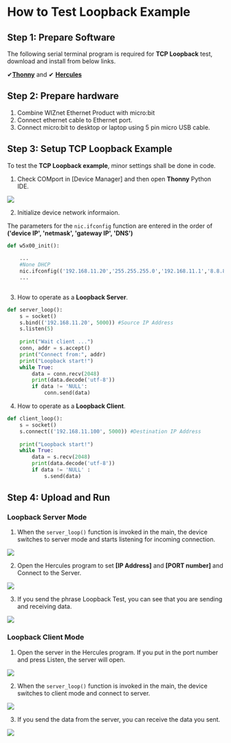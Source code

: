 # How to Test Loopback Example


## Step 1: Prepare Software

The following serial terminal program is required for **TCP Loopback** test, download and install from below links.

&#10004;[**Thonny**][link-thonny] and &#10004; [**Hercules**][link-hercules]


## Step 2: Prepare hardware

1. Combine WIZnet Ethernet Product with micro:bit
2. Connect ethernet cable to Ethernet port.
3. Connect micro:bit to desktop or laptop using 5 pin micro USB cable.


## Step 3: Setup TCP Loopback Example

To test the **TCP Loopback example**, minor settings shall be done in code.

1. Check COMport in [Device Manager] and then open **Thonny** Python IDE.

![][link-thonny_config]


2. Initialize device network informaion.

The parameters for the `nic.ifconfig` function are entered in the order of __('device IP', 'netmask', 'gateway IP', 'DNS')__

```python
def w5x00_init():
    
    ...
    #None DHCP
    nic.ifconfig(('192.168.11.20','255.255.255.0','192.168.11.1','8.8.8.8'))
    ...
    
```

3. How to operate as a **Loopback Server**.

```py
def server_loop(): 
    s = socket()
    s.bind(('192.168.11.20', 5000)) #Source IP Address
    s.listen(5)
    
    print("Wait client ...")
    conn, addr = s.accept()
    print("Connect from:", addr) 
    print("Loopback start!")
    while True:
        data = conn.recv(2048)
        print(data.decode('utf-8'))
        if data != 'NULL':
            conn.send(data)
```

4. How to operate as a **Loopback Client**.

```python
def client_loop():
    s = socket()
    s.connect(('192.168.11.100', 5000)) #Destination IP Address
    
    print("Loopback start!")
    while True:
        data = s.recv(2048)
        print(data.decode('utf-8'))
        if data != 'NULL' :
            s.send(data)
```



## Step 4: Upload and Run

### Loopback Server Mode

1. When the `server_loop()` function is invoked in the main, the device switches to server mode and starts listening for incoming connection.

![][link-loopback_server_1]

2. Open the Hercules program to set **[IP Address]** and **[PORT number]** and Connect to the Server.

![][link-loopback_server_2]

3. If you send the phrase Loopback Test, you can see that you are sending and receiving data.

![][link-loopback_server_3]



### Loopback Client Mode

1. Open the server in the Hercules program. If you put in the port number and press Listen, the server will open.

![][link-loopback_client_1]

2. When the `server_loop()` function is invoked in the main, the device switches to client mode and connect to server.

![][link-loopback_client_2]

3.  If you send the data from the server, you can receive the data you sent.

![][link-loopback_client_3]


<!--
Link
-->

[link-thonny]: https://thonny.org/
[link-hercules]: https://www.hw-group.com/software/hercules-setup-utility

[link-thonny_config]: https://github.com/Wiznet/micropython-microbit-v2/blob/master/static/images/Thonny_conf_1.png

[link-loopback_server_1]:https://github.com/Wiznet/micropython-microbit-v2/blob/master/static/images/Loopback_server_1.png
[link-loopback_server_2]:https://github.com/Wiznet/micropython-microbit-v2/blob/master/static/images/Loopback_server_2.png
[link-loopback_server_3]:https://github.com/Wiznet/micropython-microbit-v2/blob/master/static/images/Loopback_server_3.png

[link-loopback_client_1]:https://github.com/Wiznet/micropython-microbit-v2/blob/master/static/images/Loopback_client_1.png
[link-loopback_client_2]:https://github.com/Wiznet/micropython-microbit-v2/blob/master/static/images/Loopback_client_2.png
[link-loopback_client_3]:https://github.com/Wiznet/micropython-microbit-v2/blob/master/static/images/Loopback_client_3.png

